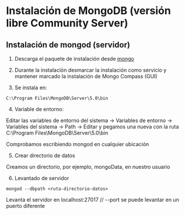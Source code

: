 # Instalación de MongoDB (versión libre Community Server)

## Instalación de mongod (servidor) 

1. Descarga el paquete de instalación desde [mongo](https://www.mongodb.com/try/download/community)

2. Durante la instalación desmarcar la instalación como servicio y mantener marcado la instalación
de Mongo Compass (GUI)

3. Se instala en:
```
C:\Program Files\MongoDB\Server\5.0\bin
````

4. Variable de entorno:

Editar las variables de entorno del sistema -> Variables de entorno -> Variables del sistema -> Path -> Editar y
pegamos una nueva con la ruta C:\Program Files\MongoDB\Server\5.0\bin

Comprobamos escribiendo mongod en cualquier ubicación

5. Crear directorio de datos

Creamos un directorio, por ejemplo, mongoData, en nuestro usuario

6. Levantado de servidor

```
mongod --dbpath <ruta-directorio-datos>
```

Levanta el servidor en localhost:27017 // --port <puerto> se puede levantar en un puerto diferente


